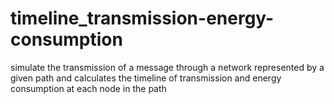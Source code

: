 # timeline_transmission-energy-consumption
simulate the transmission of a message through a network represented by a given path and calculates the timeline of transmission and energy consumption at each node in the path
